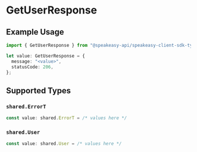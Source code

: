 # GetUserResponse

## Example Usage

```typescript
import { GetUserResponse } from "@speakeasy-api/speakeasy-client-sdk-typescript/sdk/models/operations";

let value: GetUserResponse = {
  message: "<value>",
  statusCode: 206,
};
```

## Supported Types

### `shared.ErrorT`

```typescript
const value: shared.ErrorT = /* values here */
```

### `shared.User`

```typescript
const value: shared.User = /* values here */
```

